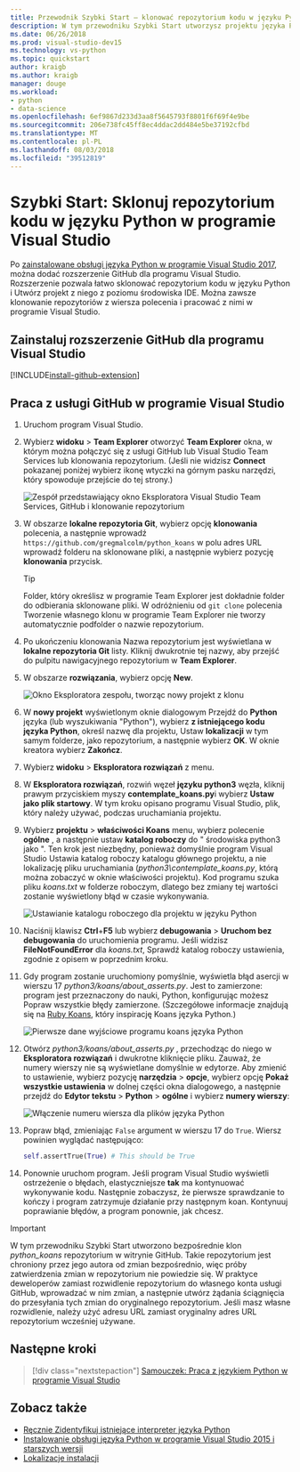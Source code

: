 ```yaml
---
title: Przewodnik Szybki Start — klonować repozytorium kodu w języku Python
description: W tym przewodniku Szybki Start utworzysz projektu języka Python w programie Visual Studio przez Sklonowanie repozytorium koans języka Python za pomocą programu Visual Studio Team Explorer.
ms.date: 06/26/2018
ms.prod: visual-studio-dev15
ms.technology: vs-python
ms.topic: quickstart
author: kraigb
ms.author: kraigb
manager: douge
ms.workload:
- python
- data-science
ms.openlocfilehash: 6ef9867d233d3aa8f5645793f8801f6f69f4e9be
ms.sourcegitcommit: 206e738fc45ff8ec4ddac2dd484e5be37192cfbd
ms.translationtype: MT
ms.contentlocale: pl-PL
ms.lasthandoff: 08/03/2018
ms.locfileid: "39512819"
---
```

# <a name="quickstart-clone-a-repository-of-python-code-in-visual-studio"></a>Szybki Start: Sklonuj repozytorium kodu w języku Python w programie Visual Studio

Po [zainstalowane obsługi języka Python w programie Visual Studio 2017](installing-python-support-in-visual-studio.md), można dodać rozszerzenie GitHub dla programu Visual Studio. Rozszerzenie pozwala łatwo sklonować repozytorium kodu w języku Python i Utwórz projekt z niego z poziomu środowiska IDE. Można zawsze klonowanie repozytoriów z wiersza polecenia i pracować z nimi w programie Visual Studio.

## <a name="install-the-github-extension-for-visual-studio"></a>Zainstaluj rozszerzenie GitHub dla programu Visual Studio

[!INCLUDE[install-github-extension](includes/install-github-extension.md)]

## <a name="work-with-github-in-visual-studio"></a>Praca z usługi GitHub w programie Visual Studio

1. Uruchom program Visual Studio.

1. Wybierz **widoku** > **Team Explorer** otworzyć **Team Explorer** okna, w którym można połączyć się z usługi GitHub lub Visual Studio Team Services lub klonowania repozytorium. (Jeśli nie widzisz **Connect** pokazanej poniżej wybierz ikonę wtyczki na górnym pasku narzędzi, który spowoduje przejście do tej strony.)

    ![Zespół przedstawiający okno Eksploratora Visual Studio Team Services, GitHub i klonowanie repozytorium](media/team-explorer.png)

1. W obszarze **lokalne repozytoria Git**, wybierz opcję **klonowania** polecenia, a następnie wprowadź `https://github.com/gregmalcolm/python_koans` w polu adres URL wprowadź folderu na sklonowane pliki, a następnie wybierz pozycję **klonowania** przycisk.

    > [!Tip]
    > Folder, który określisz w programie Team Explorer jest dokładnie folder do odbierania sklonowane pliki. W odróżnieniu od `git clone` polecenia Tworzenie własnego klonu w programie Team Explorer nie tworzy automatycznie podfolder o nazwie repozytorium.

1. Po ukończeniu klonowania Nazwa repozytorium jest wyświetlana w **lokalne repozytoria Git** listy. Kliknij dwukrotnie tej nazwy, aby przejść do pulpitu nawigacyjnego repozytorium w **Team Explorer**.

1. W obszarze **rozwiązania**, wybierz opcję **New**.

    ![Okno Eksploratora zespołu, tworząc nowy projekt z klonu](media/team-explorer-new-project.png)

1. W **nowy projekt** wyświetlonym oknie dialogowym Przejdź do **Python** języka (lub wyszukiwania "Python"), wybierz **z istniejącego kodu języka Python**, określ nazwę dla projektu, Ustaw **lokalizacji** w tym samym folderze, jako repozytorium, a następnie wybierz **OK**. W oknie kreatora wybierz **Zakończ**.

1. Wybierz **widoku** > **Eksploratora rozwiązań** z menu.

1. W **Eksploratora rozwiązań**, rozwiń węzeł **języku python3** węzła, kliknij prawym przyciskiem myszy **contemplate_koans.py**i wybierz **Ustaw jako plik startowy**. W tym kroku opisano programu Visual Studio, plik, który należy używać, podczas uruchamiania projektu.

1. Wybierz **projektu** > **właściwości Koans** menu, wybierz polecenie **ogólne** , a następnie ustaw **katalog roboczy** do " środowiska python3 jako ". Ten krok jest niezbędny, ponieważ domyślnie program Visual Studio Ustawia katalog roboczy katalogu głównego projektu, a nie lokalizację pliku uruchamiania (*python3\contemplate_koans.py*, którą można zobaczyć w oknie właściwości projektu). Kod programu szuka pliku *koans.txt* w folderze roboczym, dlatego bez zmiany tej wartości zostanie wyświetlony błąd w czasie wykonywania.

    ![Ustawianie katalogu roboczego dla projektu w języku Python](media/projects-set-working-directory.png)

1. Naciśnij klawisz **Ctrl**+**F5** lub wybierz **debugowania** > **Uruchom bez debugowania** do uruchomienia programu. Jeśli widzisz **FileNotFoundError** dla *koans.txt*, Sprawdź katalog roboczy ustawienia, zgodnie z opisem w poprzednim kroku.

1. Gdy program zostanie uruchomiony pomyślnie, wyświetla błąd asercji w wierszu 17 *python3/koans/about_asserts.py*. Jest to zamierzone: program jest przeznaczony do nauki, Python, konfigurując możesz Popraw wszystkie błędy zamierzone. (Szczegółowe informacje znajdują się na [Ruby Koans](http://rubykoans.com/), który inspirację Koans języka Python.)

    ![Pierwsze dane wyjściowe programu koans języka Python](media/koans-output.png)

1. Otwórz *python3/koans/about_asserts.py* , przechodząc do niego w **Eksploratora rozwiązań** i dwukrotne kliknięcie pliku. Zauważ, że numery wierszy nie są wyświetlane domyślnie w edytorze. Aby zmienić to ustawienie, wybierz pozycję **narzędzia** > **opcje**, wybierz opcję **Pokaż wszystkie ustawienia** w dolnej części okna dialogowego, a następnie przejdź do **Edytor tekstu**   >  **Python** > **ogólne** i wybierz **numery wierszy**:

    ![Włączenie numeru wiersza dla plików języka Python](media/options-general-line-numbers.png)

1. Popraw błąd, zmieniając `False` argument w wierszu 17 do `True`. Wiersz powinien wyglądać następująco:

    ```python
    self.assertTrue(True) # This should be True
    ```

1. Ponownie uruchom program. Jeśli program Visual Studio wyświetli ostrzeżenie o błędach, elastyczniejsze **tak** ma kontynuować wykonywanie kodu. Następnie zobaczysz, że pierwsze sprawdzanie to kończy i program zatrzymuje działanie przy następnym koan. Kontynuuj poprawianie błędów, a program ponownie, jak chcesz.

> [!Important]
> W tym przewodniku Szybki Start utworzono bezpośrednie klon *python_koans* repozytorium w witrynie GitHub. Takie repozytorium jest chroniony przez jego autora od zmian bezpośrednio, więc próby zatwierdzenia zmian w repozytorium nie powiedzie się. W praktyce deweloperów zamiast rozwidlenie repozytorium do własnego konta usługi GitHub, wprowadzać w nim zmian, a następnie utwórz żądania ściągnięcia do przesyłania tych zmian do oryginalnego repozytorium. Jeśli masz własne rozwidlenie, należy użyć adresu URL zamiast oryginalny adres URL repozytorium wcześniej używane.

## <a name="next-steps"></a>Następne kroki

> [!div class="nextstepaction"]
> [Samouczek: Praca z językiem Python w programie Visual Studio](tutorial-working-with-python-in-visual-studio-step-01-create-project.md)

## <a name="see-also"></a>Zobacz także

- [Ręcznie Zidentyfikuj istniejące interpreter języka Python](managing-python-environments-in-visual-studio.md#manually-identify-an-existing-environment)
- [Instalowanie obsługi języka Python w programie Visual Studio 2015 i starszych wersji](installing-python-support-in-visual-studio.md)
- [Lokalizacje instalacji](installing-python-support-in-visual-studio.md#install-locations)
